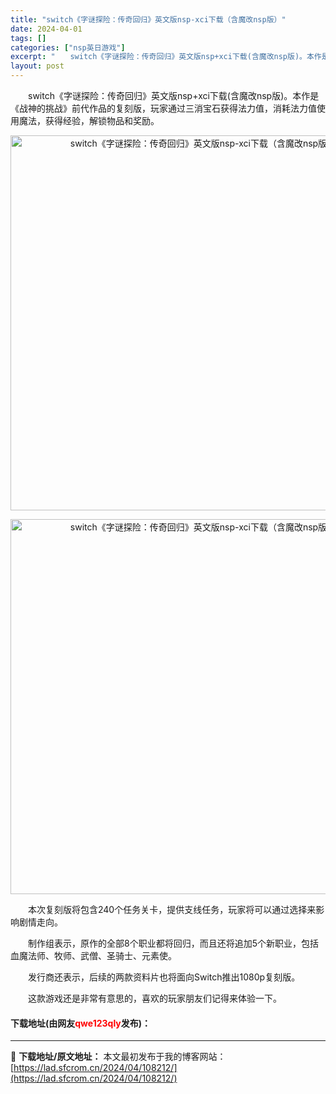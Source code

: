 ```yaml
---
title: "switch《字谜探险：传奇回归》英文版nsp-xci下载（含魔改nsp版）"
date: 2024-04-01
tags: []
categories: ["nsp英日游戏"]
excerpt: "　　switch《字谜探险：传奇回归》英文版nsp+xci下载(含魔改nsp版)。本作是《战神的挑战》前代作品的复刻版，玩家通过三消宝石获得法力值，消耗法力值使用魔法，获得经验，解锁物品和奖励。 　　本次复刻版将包含240个任务关卡，提供支线任务，玩家将可以通过选择来影响剧情走向。 　　制作组表示，&hellip;"
layout: post
---
```


 <p>　　switch《字谜探险：传奇回归》英文版nsp+xci下载(含魔改nsp版)。本作是《战神的挑战》前代作品的复刻版，玩家通过三消宝石获得法力值，消耗法力值使用魔法，获得经验，解锁物品和奖励。</p> <p align="center"><img align="" border="0" src="https://lad.sfcrom.cn/wp-content/uploads/2024/04/20240401_660a3068b6204.webp" width="600" alt="switch《字谜探险：传奇回归》英文版nsp-xci下载（含魔改nsp版）" /></p> <p align="center"><img align="" border="0" src="https://lad.sfcrom.cn/wp-content/uploads/2024/04/20240401_660a306930003.webp" width="600" alt="switch《字谜探险：传奇回归》英文版nsp-xci下载（含魔改nsp版）" /></p> <p>　　本次复刻版将包含240个任务关卡，提供支线任务，玩家将可以通过选择来影响剧情走向。</p> <p>　　制作组表示，原作的全部8个职业都将回归，而且还将追加5个新职业，包括血魔法师、牧师、武僧、圣骑士、元素使。</p> <p>　　发行商还表示，后续的两款资料片也将面向Switch推出1080p复刻版。</p> <p>　　这款游戏还是非常有意思的，喜欢的玩家朋友们记得来体验一下。</p> <p><h4>下载地址(由网友<font color="red">qwe123qly</font>发布)：</h4></p> 

---
📖 **下载地址/原文地址：** 本文最初发布于我的博客网站：[https://lad.sfcrom.cn/2024/04/108212/](https://lad.sfcrom.cn/2024/04/108212/)
